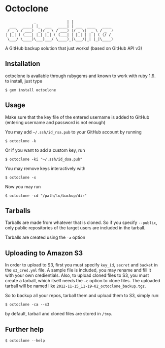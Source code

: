 Octoclone
=========


                 _              | |
      ___   ____| |_  ___   ____| | ___  ____   ____
     / _ \ / ___)  _)/ _ \ / ___) |/ _ \|  _ \ / _  )
    | |_| ( (___| |_| |_| ( (___| | |_| | | | ( (/ /
     \___/ \____)\___)___/ \____)_|\___/|_| |_|\____)


A GitHub backup solution that just works!
(based on GitHub API v3)

Installation
------------

octoclone is available through rubygems and known to work with ruby 1.9.
to install, just type

    $ gem install octoclone


Usage
-----
Make sure that the key file of the entered username is added to GitHub (entering username and password is not enough)

You may add `~/.ssh/id_rsa.pub` to your GitHub account by running

    $ octoclone -k

Or if you want to add a custom key, run

    $ octoclone -ki "~/.ssh/id_dsa.pub"

You may remove keys interactively with

    $ octoclone -x

Now you may run

    $ octoclone -cd "/path/to/backup/dir"

Tarballs
--------

Tarballs are made from whatever that is cloned. So if you specify `--public`, only public repositories of the target users are included in the tarball.

Tarballs are created using the `-a` option

Uploading to Amazon S3
----------------------

In order to upload to S3, first you must specify `key_id`, `secret` and `bucket` in the `s3_cred.yml` file. A sample file is included, you may rename and fill it with your own credientials.
Also, to upload cloned files to S3, you must create a tarball, which itself
needs the `-c` option to clone files. The uploaded tarball will be named like `2012-11-15_11-19-02_octoclone_backup.tgz`.

So to backup all your repos, tarball them and upload them to S3, simply run:

    $ octoclone -ca --s3

by default, tarball and cloned files are stored in `/tmp`.

Further help
------------

    $ octoclone --help
